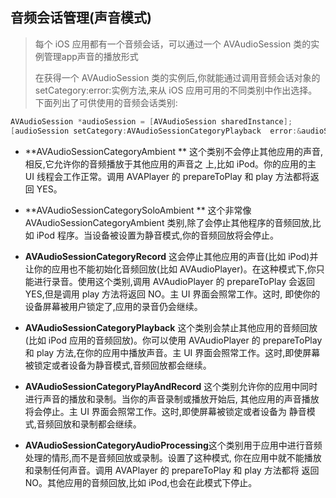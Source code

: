 

## 音频会话管理(声音模式)

>  每个 iOS 应用都有一个音频会话，可以通过一个 AVAudioSession 类的实例管理app声音的播放形式
>
> 在获得一个 AVAudioSession 类的实例后,你就能通过调用音频会话对象的 setCategory:error:实例方法,来从 iOS 应用可用的不同类别中作出选择。下面列出了可供使用的音频会话类别:

```objective-c
AVAudioSession *audioSession = [AVAudioSession sharedInstance];
[audioSession setCategory:AVAudioSessionCategoryPlayback  error:&audioSessionError];
```

* **AVAudioSessionCategoryAmbient **
  这个类别不会停止其他应用的声音,相反,它允许你的音频播放于其他应用的声音之 上,比如 iPod。你的应用的主 UI 线程会工作正常。调用 AVAPlayer 的 prepareToPlay 和 play 方法都将返回 YES。

* **AVAudioSessionCategorySoloAmbient **
  这个非常像 AVAudioSessionCategoryAmbient 类别,除了会停止其他程序的音频回放,比如 iPod 程序。当设备被设置为静音模式,你的音频回放将会停止。

* **AVAudioSessionCategoryRecord**
  这会停止其他应用的声音(比如 iPod)并让你的应用也不能初始化音频回放(比如 AVAudioPlayer)。在这种模式下,你只能进行录音。使用这个类别,调用 AVAudioPlayer 的 prepareToPlay 会返回 YES,但是调用 play 方法将返回 NO。主 UI 界面会照常工作。这时, 即使你的设备屏幕被用户锁定了,应用的录音仍会继续。

* **AVAudioSessionCategoryPlayback**
  这个类别会禁止其他应用的音频回放(比如 iPod 应用的音频回放)。你可以使用 AVAudioPlayer 的 prepareToPlay 和 play 方法,在你的应用中播放声音。主 UI 界面会照常工作。这时,即使屏幕被锁定或者设备为静音模式,音频回放都会继续。

* **AVAudioSessionCategoryPlayAndRecord**
  这个类别允许你的应用中同时进行声音的播放和录制。当你的声音录制或播放开始后, 其他应用的声音播放将会停止。主 UI 界面会照常工作。这时,即使屏幕被锁定或者设备为 静音模式,音频回放和录制都会继续。

* **AVAudioSessionCategoryAudioProcessing**这个类别用于应用中进行音频处理的情形,而不是音频回放或录制。设置了这种模式, 你在应用中就不能播放和录制任何声音。调用 AVAPlayer 的 prepareToPlay 和 play 方法都将 返回 NO。其他应用的音频回放,比如 iPod,也会在此模式下停止。